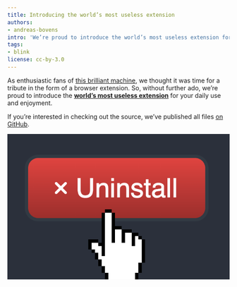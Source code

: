 ```yaml
---
title: Introducing the world’s most useless extension
authors:
- andreas-bovens
intro: 'We’re proud to introduce the world’s most useless extension for your daily use and enjoyment.'
tags:
- blink
license: cc-by-3.0
---
```


As enthusiastic fans of [this brilliant machine](https://www.youtube.com/watch?v=Z86V_ICUCD4), we thought it was time for a tribute in the form of a browser extension. So, without further ado, we’re proud to introduce the **[world’s most useless extension](https://addons.opera.com/en/extensions/details/worlds-most-useless-extension/)** for your daily use and enjoyment.

If you’re interested in checking out the source, we’ve published all files [on GitHub](https://github.com/operasoftware/wmue).

![World’s most useless extension](/blog/introducing-the-worlds-most-useless-extension/download.png)
